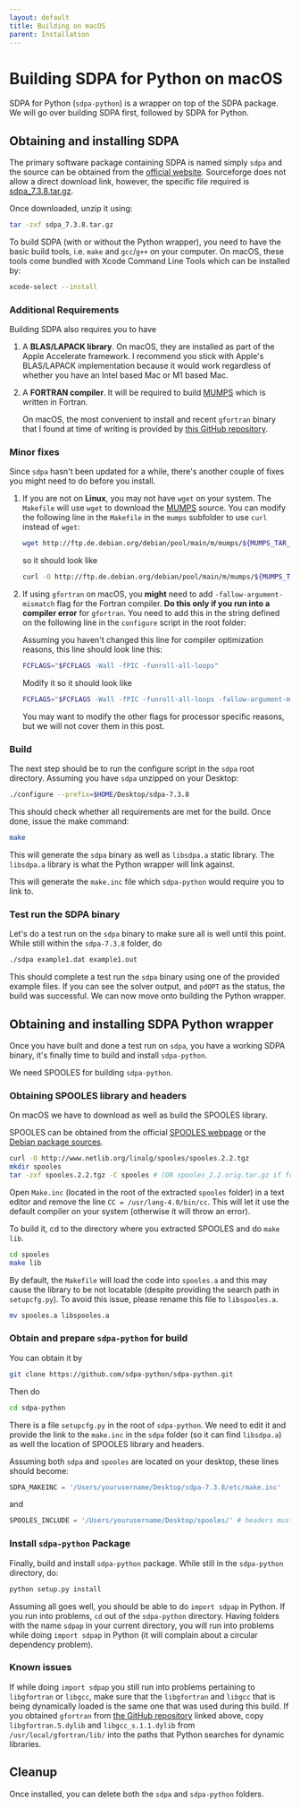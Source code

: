 ```yaml
---
layout: default
title: Building on macOS
parent: Installation
---
```


# Building SDPA for Python on macOS

SDPA for Python (`sdpa-python`) is a wrapper on top of the SDPA package. We will go over building SDPA first, followed by SDPA for Python.

## Obtaining and installing SDPA

The primary software package containing SDPA is named simply `sdpa` and the source can be obtained from the [official website](http://sdpa.sourceforge.net/download.html). Sourceforge does not allow a direct download link, however, the specific file required is [sdpa_7.3.8.tar.gz](https://downloads.sourceforge.net/project/sdpa/sdpa/sdpa_7.3.8.tar.gz).

Once downloaded, unzip it using:

```bash
tar -zxf sdpa_7.3.8.tar.gz
```

To build SDPA (with or without the Python wrapper), you need to have the basic build tools, i.e. `make` and `gcc`/`g++` on your computer. On macOS, these tools come bundled with Xcode Command Line Tools which can be installed by:

```bash
xcode-select --install
```

### Additional Requirements

Building SDPA also requires you to have

1. A **BLAS/LAPACK library**.
    On macOS, they are installed as part of the Apple Accelerate framework. I recommend you stick with Apple's BLAS/LAPACK implementation because it would work regardless of whether you have an Intel based Mac or M1 based Mac.

2. A **FORTRAN compiler**.
    It will be required to build [MUMPS](http://mumps.enseeiht.fr) which is written in Fortran.

    On macOS, the most convenient to install and recent `gfortran` binary that I found at time of writing is provided by [this GitHub repository](https://github.com/fxcoudert/gfortran-for-macOS).


### Minor fixes

Since `sdpa` hasn't been updated for a while, there's another couple of fixes you might need to do before you install.

1. If you are not on **Linux**, you may not have `wget` on your system. The `Makefile` will use `wget` to download the [MUMPS](http://mumps.enseeiht.fr) source. You can modify the following line in the `Makefile` in the `mumps` subfolder to use `curl` instead of `wget`:

    ```bash
    wget http://ftp.de.debian.org/debian/pool/main/m/mumps/${MUMPS_TAR_FILE}
    ```

    so it should look like

    ```bash
    curl -O http://ftp.de.debian.org/debian/pool/main/m/mumps/${MUMPS_TAR_FILE}
    ```

2. If using `gfortran` on macOS, you **might** need to add `-fallow-argument-mismatch` flag for the Fortran compiler. **Do this only if you run into a compiler error** for `gfortran`. You need to add this in the string defined on the following line in the `configure` script in the root folder:

    Assuming you haven't changed this line for compiler optimization reasons, this line should look line this:

    ```bash
    FCFLAGS="$FCFLAGS -Wall -fPIC -funroll-all-loops"
    ```

    Modify it so it should look like

    ```bash
    FCFLAGS="$FCFLAGS -Wall -fPIC -funroll-all-loops -fallow-argument-mismatch"
    ```

    You may want to modify the other flags for processor specific reasons, but we will not cover them in this post.

### Build

The next step should be to run the configure script in the `sdpa` root directory. Assuming you have `sdpa` unzipped on your Desktop:

```bash
./configure --prefix=$HOME/Desktop/sdpa-7.3.8
```

This should check whether all requirements are met for the build. Once done, issue the make command:

```bash
make
```

This will generate the `sdpa` binary as well as `libsdpa.a` static library. The `libsdpa.a` library is what the Python wrapper will link against.

This will generate the `make.inc` file which `sdpa-python` would require you to link to.

### Test run the SDPA binary

Let's do a test run on the `sdpa` binary to make sure all is well until this point. While still within the `sdpa-7.3.8` folder, do

```bash
./sdpa example1.dat example1.out
```

This should complete a test run the `sdpa` binary using one of the provided example files. If you can see the solver output, and `pdOPT` as the status, the build was successful. We can now move onto building the Python wrapper.

## Obtaining and installing SDPA Python wrapper

Once you have built and done a test run on `sdpa`, you have a working SDPA binary, it's finally time to build and install `sdpa-python`.

We need SPOOLES for building `sdpa-python`.

### Obtaining SPOOLES library and headers

On macOS we have to download as well as build the SPOOLES library.

SPOOLES can be obtained from the official [SPOOLES webpage](http://www.netlib.org/linalg/spooles/spooles.2.2.html) or the [Debian package sources](http://ftp.de.debian.org/debian/pool/main/s/spooles/spooles_2.2.orig.tar.gz).

```bash
curl -O http://www.netlib.org/linalg/spooles/spooles.2.2.tgz
mkdir spooles
tar -zxf spooles.2.2.tgz -C spooles # (OR spooles_2.2.orig.tar.gz if from Debian Sources)
```

Open `Make.inc` (located in the root of the extracted `spooles` folder) in a text editor and remove the line `CC = /usr/lang-4.0/bin/cc`. This will let it use the default compiler on your system (otherwise it will throw an error).

To build it, cd to the directory where you extracted SPOOLES and do `make lib`.

```bash
cd spooles
make lib
```

By default, the `Makefile` will load the code into `spooles.a` and this may cause the library to be not locatable (despite providing the search path in `setupcfg.py`). To avoid this issue, please rename this file to `libspooles.a`.

```bash
mv spooles.a libspooles.a
```

### Obtain and prepare `sdpa-python` for build

You can obtain it by

```bash
git clone https://github.com/sdpa-python/sdpa-python.git
```

Then do

```bash
cd sdpa-python
```

There is a file `setupcfg.py` in the root of `sdpa-python`. We need to edit it and provide the link to the `make.inc` in the `sdpa` folder (so it can find `libsdpa.a`) as well the location of SPOOLES library and headers.

Assuming both `sdpa` and `spooles` are located on your desktop, these lines should become:

```python
SDPA_MAKEINC = '/Users/yourusername/Desktop/sdpa-7.3.8/etc/make.inc'
```

and

```python
SPOOLES_INCLUDE = '/Users/yourusername/Desktop/spooles/' # headers must be provided
```

### Install `sdpa-python` Package

Finally, build and install `sdpa-python` package. While still in the `sdpa-python` directory, do:

```bash
python setup.py install
```

Assuming all goes well, you should be able to do `import sdpap` in Python. If you run into problems, `cd` out of the `sdpa-python` directory. Having folders with the name `sdpap` in your current directory, you will run into problems while doing `import sdpap` in Python (it will complain about a circular dependency problem).

### Known issues

If while doing `import sdpap` you still run into problems pertaining to `libgfortran` or `libgcc`, make sure that the `libgfortran` and `libgcc` that is being dynamically loaded is the same one that was used during this build. If you obtained `gfortran` from [the GitHub repository](https://github.com/fxcoudert/gfortran-for-macOS) linked above, copy `libgfortran.5.dylib` and `libgcc_s.1.1.dylib` from `/usr/local/gfortran/lib/` into the paths that Python searches for dynamic libraries.

## Cleanup

Once installed, you can delete both the `sdpa` and `sdpa-python` folders.
